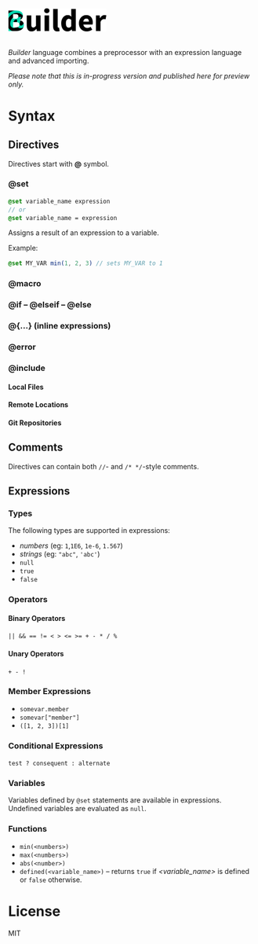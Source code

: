 
<br /><img src=docs/logo.png width=200 alt=Builder><br /><br />

_Builder_ language combines a preprocessor with an expression language and advanced importing.

_Please note that this is in-progress version and published here for preview only._

# Syntax

## Directives

Directives start with __@__ symbol.

### @set

```sass
@set variable_name expression
// or
@set variable_name = expression
```

Assigns a result of an expression to a variable.

Example:

```sass
@set MY_VAR min(1, 2, 3) // sets MY_VAR to 1
```

### @macro

### @if – @elseif – @else

### @{...} (inline expressions)

### @error

### @include

#### Local Files
#### Remote Locations
#### Git Repositories

## Comments

Directives can contain both `//`- and `/* */`-style comments.

## Expressions

### Types

The following types are supported in expressions:

- _numbers_ (eg: `1`,`1E6`, `1e-6`, `1.567`)
- _strings_ (eg: `"abc"`, `'abc'`)
- `null`
- `true`
- `false`

### Operators

#### Binary Operators

`|| && == != < > <= >= + - * / %`

#### Unary Operators

`+ - !`

### Member Expressions

- `somevar.member`
- `somevar["member"]`
- `([1, 2, 3])[1]`

### Conditional Expressions

`test ? consequent : alternate`

### Variables

Variables defined by `@set` statements are available in expressions. Undefined variables are evaluated as `null`.

### Functions

- `min(<numbers>)`
- `max(<numbers>)`
- `abs(<number>)`
- `defined(<variable_name>)` – returns `true` if _<variable_name>_ is defined or `false` otherwise.

# License

MIT
